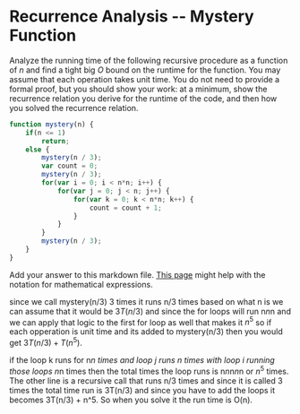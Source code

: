 # Recurrence Analysis -- Mystery Function

Analyze the running time of the following recursive procedure as a function of
$n$ and find a tight big $O$ bound on the runtime for the function. You may
assume that each operation takes unit time. You do not need to provide a formal
proof, but you should show your work: at a minimum, show the recurrence relation
you derive for the runtime of the code, and then how you solved the recurrence
relation.

```javascript
function mystery(n) {
    if(n <= 1)
        return;
    else {
        mystery(n / 3);
        var count = 0;
        mystery(n / 3);
        for(var i = 0; i < n*n; i++) {
            for(var j = 0; j < n; j++) {
                for(var k = 0; k < n*n; k++) {
                    count = count + 1;
                }
            }
        }
        mystery(n / 3);
    }
}
```

Add your answer to this markdown file. [This
page](https://docs.github.com/en/get-started/writing-on-github/working-with-advanced-formatting/writing-mathematical-expressions)
might help with the notation for mathematical expressions.

since we call mystery(n/3) 3 times it runs n/3 times based on what n is we can assume that 
it would be $3T(n/3)$ and since the for loops will run n*n*n and we can apply that logic to 
the first for loop as well that makes it $n^5$ so if each opperation is unit time and its
added to mystery(n/3) then you would get $3T(n/3) + T(n^5)$.

if the loop k runs for n*n times and loop j runs n times with loop i running those loops n*n times then
the total times the loop runs is n*n*n*n*n or $n^5$ times. The other line is a recursive call that runs
n/3 times and since it is called 3 times the total time run is 3T(n/3) and since you have to add the loops
it becomes 3T(n/3) + n^5. So when you solve it the run time is O(n).
